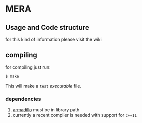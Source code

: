MERA
====
## Usage and Code structure

for this kind of information please visit the wiki

## compiling

for compiling just run:

```bash
$ make
```

This will make a `test` *executable* file.

### dependencies

1. [armadillo](http://arma.sourceforge.net/) must be in library path
2. currently a recent compiler is needed with support for `c++11`
